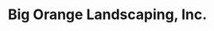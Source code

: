 ---
title: "Big Orange Landscaping, Inc."
url: /boynton-beach/big-orange-landscaping-inc/
shop: Garten-Center
---